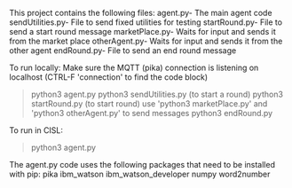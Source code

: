 This project contains the following files:
agent.py- The main agent code
sendUtilities.py- File to send fixed utilities for testing
startRound.py- File to send a start round message
marketPlace.py- Waits for input and sends it from the market place
otherAgent.py- Waits for input and sends it from the other agent
endRound.py- File to send an end round message

To run locally:
Make sure the MQTT (pika) connection is listening on localhost (CTRL-F 'connection' to find the code block)
> python3 agent.py <Watson or Celia>
> python3 sendUtilities.py (to start a round)
> python3 startRound.py (to start round)
use 'python3 marketPlace.py' and 'python3 otherAgent.py' to send messages
> python3 endRound.py


To run in CISL:
> python3 agent.py <Watson or Celia>

The agent.py code uses the following packages that need to be installed with pip:
pika
ibm_watson
ibm_watson_developer
numpy
word2number